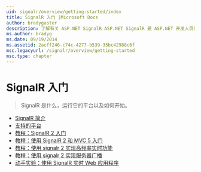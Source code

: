 ```yaml
---
uid: signalr/overview/getting-started/index
title: SignalR 入门 |Microsoft Docs
author: bradygaster
description: 了解有关 ASP.NET SignalR ASP.NET SignalR 是 ASP.NET 开发人员的新库，可以开发实时 web 功能轻松。 SignalR 允许 bi...
ms.author: bradyg
ms.date: 09/19/2014
ms.assetid: 2acff246-c74c-4277-b539-35bc42988c6f
msc.legacyurl: /signalr/overview/getting-started
msc.type: chapter
---
```

<a name="signalr-getting-started"></a>SignalR 入门
====================
> SignalR 是什么，运行它的平台以及如何开始。


- [SignalR 简介](introduction-to-signalr.md)
- [支持的平台](supported-platforms.md)
- [教程：SignalR 2 入门](tutorial-getting-started-with-signalr.md)
- [教程：使用 SignalR 2 和 MVC 5 入门](tutorial-getting-started-with-signalr-and-mvc.md)
- [教程：使用 signalr 2 实现高频率实时功能](tutorial-high-frequency-realtime-with-signalr.md)
- [教程：使用 signalr 2 实现服务器广播](tutorial-server-broadcast-with-signalr.md)
- [动手实验：使用 SignalR 实时 Web 应用程序](real-time-web-applications-with-signalr.md)
